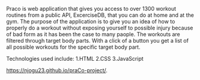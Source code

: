Praco is web application that gives you access to over 1300 workout routines from a public API, ExcerciseDB, that you can do at home and at the gym.
The purpose of the application is to give you an idea of how to properly do a workout without exposing yourself to possible injury because of bad form as it has been the case to many paople.
The workouts are filtered through target body parts. With a click of a button you get a list of all possible workouts for the specific target body part.

Technologies used include:
  1.HTML
  2.CSS
  3.JavaScript

  https://njogu23.github.io/praCo-project/.